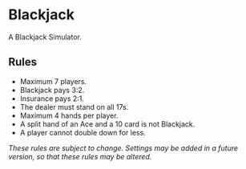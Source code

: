 # Blackjack
 
A Blackjack Simulator.

## Rules

- Maximum 7 players.
- Blackjack pays 3:2.
- Insurance pays 2:1.
- The dealer must stand on all 17s.
- Maximum 4 hands per player.
- A split hand of an Ace and a 10 card is not Blackjack.
- A player cannot double down for less.

*These rules are subject to change.*
*Settings may be added in a future version, so that these rules may be altered.*
